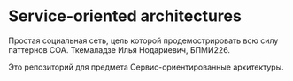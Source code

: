 # Service-oriented architectures

Простая социальная сеть, цель которой продемострировать всю силу паттернов СОА. Ткемаладзе Илья Нодариевич, БПМИ226.

Это репозиторий для предмета Сервис-ориентированные архитектуры.
